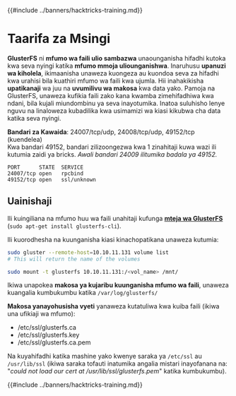 {{#include ../banners/hacktricks-training.md}}

# Taarifa za Msingi

**GlusterFS** ni **mfumo wa faili ulio sambazwa** unaounganisha hifadhi kutoka kwa seva nyingi katika **mfumo mmoja uliounganishwa**. Inaruhusu **upanuzi wa kiholela**, ikimaanisha unaweza kuongeza au kuondoa seva za hifadhi kwa urahisi bila kuathiri mfumo wa faili kwa ujumla. Hii inahakikisha **upatikanaji** wa juu na **uvumilivu wa makosa** kwa data yako. Pamoja na GlusterFS, unaweza kufikia faili zako kana kwamba zimehifadhiwa kwa ndani, bila kujali miundombinu ya seva inayotumika. Inatoa suluhisho lenye nguvu na linaloweza kubadilika kwa usimamizi wa kiasi kikubwa cha data katika seva nyingi.

**Bandari za Kawaida**: 24007/tcp/udp, 24008/tcp/udp, 49152/tcp (kuendelea)\
Kwa bandari 49152, bandari zilizoongezwa kwa 1 zinahitaji kuwa wazi ili kutumia zaidi ya bricks. _Awali bandari 24009 ilitumika badala ya 49152._
```
PORT      STATE  SERVICE
24007/tcp open   rpcbind
49152/tcp open   ssl/unknown
```
## Uainishaji

Ili kuingiliana na mfumo huu wa faili unahitaji kufunga [**mteja wa GlusterFS**](https://download.gluster.org/pub/gluster/glusterfs/LATEST/) (`sudo apt-get install glusterfs-cli`).

Ili kuorodhesha na kuunganisha kiasi kinachopatikana unaweza kutumia:
```bash
sudo gluster --remote-host=10.10.11.131 volume list
# This will return the name of the volumes

sudo mount -t glusterfs 10.10.11.131:/<vol_name> /mnt/
```
Ikiwa unapokea **makosa ya kujaribu kuunganisha mfumo wa faili**, unaweza kuangalia kumbukumbu katika `/var/log/glusterfs/`

**Makosa yanayohusisha vyeti** yanaweza kutatuliwa kwa kuiba faili (ikiwa una ufikiaji wa mfumo):

- /etc/ssl/glusterfs.ca
- /etc/ssl/glusterfs.key
- /etc/ssl/glusterfs.ca.pem

Na kuyahifadhi katika mashine yako kwenye saraka ya `/etc/ssl` au `/usr/lib/ssl` (ikiwa saraka tofauti inatumika angalia mistari inayofanana na: "_could not load our cert at /usr/lib/ssl/glusterfs.pem_" katika kumbukumbu). 

{{#include ../banners/hacktricks-training.md}}
